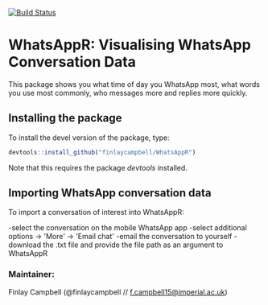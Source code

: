 [![Build Status](https://travis-ci.org/finlaycampbell/WhatsAppR.svg?branch=master)](https://travis-ci.org/finlaycampbell/WhatsAppR)

# WhatsAppR: Visualising WhatsApp Conversation Data

This package shows you what time of day you WhatsApp most, what words you use most commonly, who messages more and replies more quickly.


## Installing the package

To install the devel version of the package, type:
  
  ```r
  devtools::install_github("finlaycampbell/WhatsAppR")
  ```

Note that this requires the package *devtools* installed.


## Importing WhatsApp conversation data

To import a conversation of interest into WhatsAppR:

-select the conversation on the mobile WhatsApp app
-select additional options -> 'More' -> 'Email chat'
-email the conversation to yourself
-download the .txt file and provide the file path as an argument to WhatsAppR


### Maintainer:
Finlay Campbell (@finlaycampbell // f.campbell15@imperial.ac.uk)

